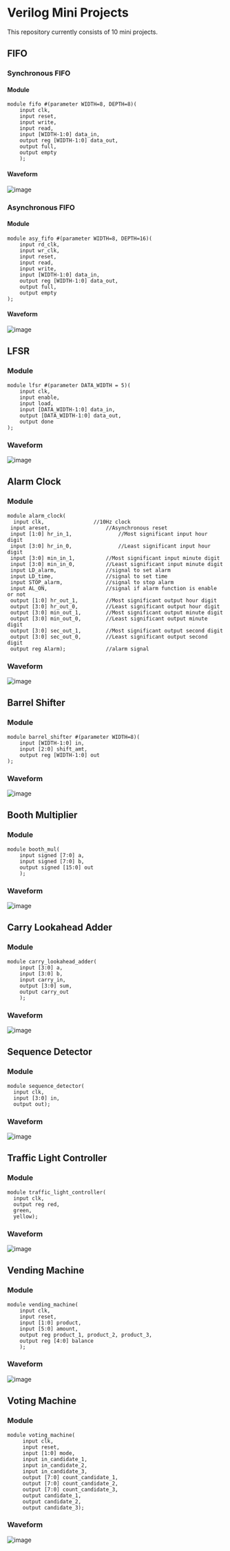 # Verilog Mini Projects
This repository currently consists of 10 mini projects.  
## FIFO
### Synchronous FIFO
#### Module
```
module fifo #(parameter WIDTH=8, DEPTH=8)(
	input clk,
	input reset,
	input write,
	input read,
	input [WIDTH-1:0] data_in,
	output reg [WIDTH-1:0] data_out,
	output full,
	output empty
	);
```
#### Waveform
![image](https://github.com/sushi0706/verilog-mini-projects/assets/170224108/09cb816c-5607-417b-9ea9-61c036733d91)

### Asynchronous FIFO
#### Module
```
module asy_fifo #(parameter WIDTH=8, DEPTH=16)(
    input rd_clk,
    input wr_clk,
    input reset,
    input read,
    input write,
    input [WIDTH-1:0] data_in,
    output reg [WIDTH-1:0] data_out,
    output full,
    output empty
);
```
#### Waveform
![image](https://github.com/user-attachments/assets/054248b9-29d9-4ae4-a911-ff9740813c63)

## LFSR
### Module
```
module lfsr #(parameter DATA_WIDTH = 5)(
    input clk,
    input enable,
    input load,
    input [DATA_WIDTH-1:0] data_in,
    output [DATA_WIDTH-1:0] data_out,
    output done
);
```
### Waveform
![image](https://github.com/user-attachments/assets/368d3d9e-3b91-4d4d-9002-9bf0b913be0d)

## Alarm Clock
### Module
```
module alarm_clock(
  input clk,				//10Hz clock 
 input areset,			        //Asynchronous reset
 input [1:0] hr_in_1,	    		//Most significant input hour digit
 input [3:0] hr_in_0,	    		//Least significant input hour digit
 input [3:0] min_in_1,	  		//Most significant input minute digit
 input [3:0] min_in_0,	  		//Least significant input minute digit
 input LD_alarm,		        //signal to set alarm
 input LD_time,			        //signal to set time 
 input STOP_alarm, 		    	//signal to stop alarm
 input AL_ON,			        //signal if alarm function is enable or not
 output [1:0] hr_out_1,	  		//Most significant output hour digit
 output [3:0] hr_out_0,   		//Least significant output hour digit
 output [3:0] min_out_1,  		//Most significant output minute digit
 output [3:0] min_out_0,  		//Least significant output minute digit
 output [3:0] sec_out_1,  		//Most significant output second digit
 output [3:0] sec_out_0,  		//Least significant output second digit
 output reg Alarm);		    	//alarm signal
```
### Waveform
![image](https://github.com/sushi0706/verilog-mini-projects/assets/170224108/721c51b0-e9d3-4f41-9940-d46b65515245)  

## Barrel Shifter
### Module
```
module barrel_shifter #(parameter WIDTH=8)(
    input [WIDTH-1:0] in,
    input [2:0] shift_amt,
    output reg [WIDTH-1:0] out
);
```
### Waveform
![image](https://github.com/sushi0706/verilog-mini-projects/assets/170224108/9b91efcb-0783-49b4-819b-2b400e36b551)

## Booth Multiplier
### Module
```
module booth_mul(
	input signed [7:0] a,
	input signed [7:0] b,
	output signed [15:0] out
	);
```
### Waveform
![image](https://github.com/sushi0706/verilog-mini-projects/assets/170224108/94743bc3-ce1e-486a-9488-d1257bec1130)  

## Carry Lookahead Adder
### Module
```
module carry_lookahead_adder(
	input [3:0] a,
	input [3:0] b,
	input carry_in,
	output [3:0] sum,
	output carry_out
	);
```
### Waveform
![image](https://github.com/sushi0706/verilog-mini-projects/assets/170224108/17ab2f82-3ef0-45f3-b7a7-61285b69e389)  

## Sequence Detector
### Module
```
module sequence_detector(
  input clk,
  input [3:0] in,
  output out);
```
### Waveform
![image](https://github.com/sushi0706/verilog-mini-projects/assets/170224108/4e7d6c11-227f-46fc-a408-26b1607b3ce6)  

## Traffic Light Controller
### Module
```
module traffic_light_controller(
  input clk,
  output reg red,
  green,
  yellow);
```
### Waveform
![image](https://github.com/sushi0706/verilog-mini-projects/assets/170224108/5cb53a2d-4765-4e55-9185-96938bdab883)  

## Vending Machine
### Module
```
module vending_machine(
	input clk,
	input reset,
	input [1:0] product,
	input [5:0] amount,
	output reg product_1, product_2, product_3,
	output reg [4:0] balance
	);
```
### Waveform
![image](https://github.com/sushi0706/verilog-mini-projects/assets/170224108/cb64ffaf-59db-471d-9321-324599456b2e)  

## Voting Machine
### Module
```
module voting_machine(
	 input clk,
	 input reset,
	 input [1:0] mode,
	 input in_candidate_1,
	 input in_candidate_2,
	 input in_candidate_3,
	 output [7:0] count_candidate_1,
	 output [7:0] count_candidate_2,
	 output [7:0] count_candidate_3,
	 output candidate_1,
	 output candidate_2,
	 output candidate_3);
```
### Waveform
![image](https://github.com/sushi0706/verilog-mini-projects/assets/170224108/31ff08fe-cd77-4844-a668-3ce257fb0554)
